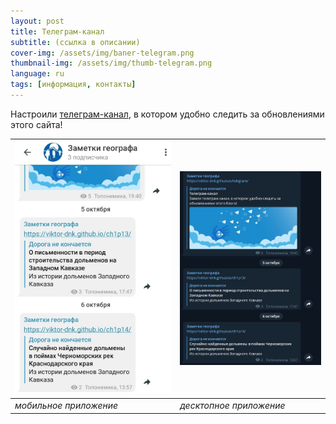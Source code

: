 ```yaml
---
layout: post
title: Телеграм-канал
subtitle: (ссылка в описании)
cover-img: /assets/img/baner-telegram.png
thumbnail-img: /assets/img/thumb-telegram.png
language: ru
tags: [информация, контакты]
---
```

Настроили [телеграм-канал][a85077ec], в котором удобно следить за обновлениями этого сайта!



![](/assets/img/tlgrm-screen2.jpg) | ![](/assets/img/tlgrm-screen1.jpg)
-----------------------------------|-----------------------------------
_мобильное приложение_             | _десктопное приложение_

  [a85077ec]: https://t.me/toponim "Информационный канал в поддержку этого блога"
